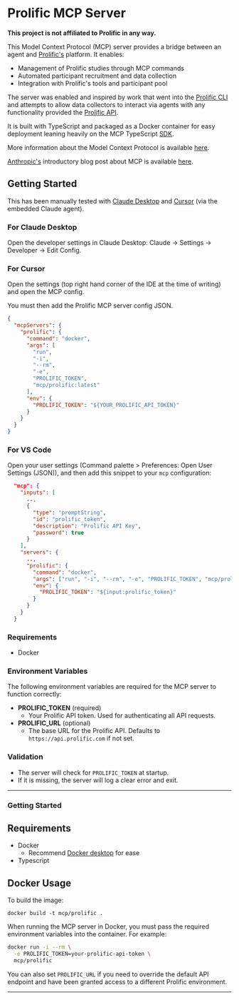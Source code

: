 # Prolific MCP Server

**This project is not affiliated to Prolific in any way.**

This Model Context Protocol (MCP) server provides a bridge between an agent and [Prolific's](https://www.prolific.com) platform. It enables:

- Management of Prolific studies through MCP commands
- Automated participant recruitment and data collection
- Integration with Prolific's tools and participant pool

The server was enabled and inspired by work that went into the [Prolific CLI](https://github.com/benmatselby/prolificli) and attempts to allow data collectors to interact via agents with any functionality provided the [Prolific API](https://docs.prolific.com/docs/api-docs/public/).

It is built with TypeScript and packaged as a Docker container for easy deployment leaning heavily on the MCP TypeScript [SDK](https://github.com/modelcontextprotocol/typescript-sdk).

More information about the Model Context Protocol is available [here](https://github.com/modelcontextprotocol).

[Anthropic's](https://www.anthropic.com/) introductory blog post about MCP is available [here](https://www.anthropic.com/news/model-context-protocol).

## Getting Started

This has been manually tested with [Claude Desktop](https://claude.ai/download) and [Cursor](https://www.cursor.com/) (via the embedded Claude agent).

### For Claude Desktop

Open the developer settings in Claude Desktop: Claude -> Settings -> Developer -> Edit Config.

### For Cursor

Open the settings (top right hand corner of the IDE at the time of writing) and open the MCP config.

You must then add the Prolific MCP server config JSON.

```json
{
  "mcpServers": {
    "prolific": {
      "command": "docker",
      "args": [
        "run",
        "-i",
        "--rm",
        "-e",
        "PROLIFIC_TOKEN",
        "mcp/prolific:latest"
      ],
      "env": {
        "PROLIFIC_TOKEN": "${YOUR_PROLIFIC_API_TOKEN}"
      }
    }
  }
}
```

### For VS Code

Open your user settings (Command palette > Preferences: Open User Settings (JSON)), and then add this snippet to your `mcp` configuration:

```json
  "mcp": {
    "inputs": [
      ..,
      {
        "type": "promptString",
        "id": "prolific_token",
        "description": "Prolific API Key",
        "password": true
      }
    ],
    "servers": {
      ..,
      "prolific": {
        "command": "docker",
        "args": ["run", "-i", "--rm", "-e", "PROLIFIC_TOKEN", "mcp/prolific"],
        "env": {
          "PROLIFIC_TOKEN": "${input:prolific_token}"
        }
      }
    }
  }
```

### Requirements

- Docker

### Environment Variables

The following environment variables are required for the MCP server to function correctly:

- **PROLIFIC_TOKEN** (required)
  - Your Prolific API token. Used for authenticating all API requests.
- **PROLIFIC_URL** (optional)
  - The base URL for the Prolific API. Defaults to `https://api.prolific.com` if not set.

### Validation

- The server will check for `PROLIFIC_TOKEN` at startup.
- If it is missing, the server will log a clear error and exit.

---

### Getting Started

## Requirements

- Docker
  - Recommend [Docker desktop](https://docs.docker.com/desktop/) for ease
- Typescript

## Docker Usage

To build the image:

```shell
docker build -t mcp/prolific .
```

When running the MCP server in Docker, you must pass the required environment variables into the container. For example:

```sh
docker run -i --rm \
  -e PROLIFIC_TOKEN=your-prolific-api-token \
  mcp/prolific
```

You can also set `PROLIFIC_URL` if you need to override the default API endpoint and have been granted access to a different Prolific environment.

---
